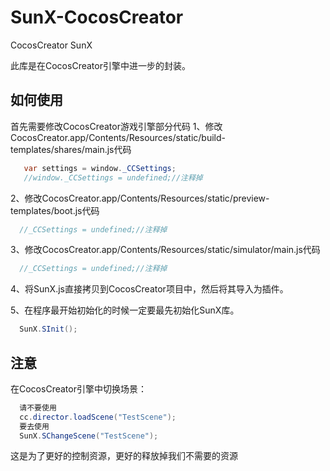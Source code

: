 # SunX-CocosCreator
CocosCreator SunX

此库是在CocosCreator引擎中进一步的封装。

## 如何使用

首先需要修改CocosCreator游戏引擎部分代码
1、修改CocosCreator.app/Contents/Resources/static/build-templates/shares/main.js代码
```java
   var settings = window._CCSettings;
   //window._CCSettings = undefined;//注释掉
```
2、修改CocosCreator.app/Contents/Resources/static/preview-templates/boot.js代码
```java
  //_CCSettings = undefined;//注释掉
```
3、修改CocosCreator.app/Contents/Resources/static/simulator/main.js代码
```java
  //_CCSettings = undefined;//注释掉
```
4、将SunX.js直接拷贝到CocosCreator项目中，然后将其导入为插件。

5、在程序最开始初始化的时候一定要最先初始化SunX库。
```java
  SunX.SInit();
```

## 注意
在CocosCreator引擎中切换场景：
```java
  请不要使用
  cc.director.loadScene("TestScene");
  要去使用
  SunX.SChangeScene("TestScene");
```
这是为了更好的控制资源，更好的释放掉我们不需要的资源

